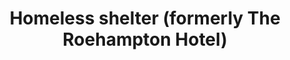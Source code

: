---
title: "Homeless shelter (formerly The Roehampton Hotel)"
url: /toronto/homeless-shelter-formerly-the-roehampton-hotel/
shop: Leerstehend
---
